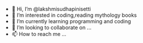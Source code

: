 - 👋 Hi, I’m @lakshmisudhapinisetti
- 👀 I’m interested in coding,reading mythology books
- 🌱 I’m currently learning programming and coding
- 💞️ I’m looking to collaborate on ...
- 📫 How to reach me ...

<!---
lakshmisudhapinisetti/lakshmisudhapinisetti is a ✨ special ✨ repository because its `README.md` (this file) appears on your GitHub profile.
You can click the Preview link to take a look at your changes.
--->

